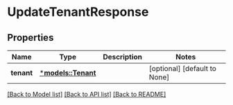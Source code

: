 # UpdateTenantResponse

## Properties
Name | Type | Description | Notes
------------ | ------------- | ------------- | -------------
**tenant** | [***models::Tenant**](Tenant.md) |  | [optional] [default to None]

[[Back to Model list]](../README.md#documentation-for-models) [[Back to API list]](../README.md#documentation-for-api-endpoints) [[Back to README]](../README.md)


